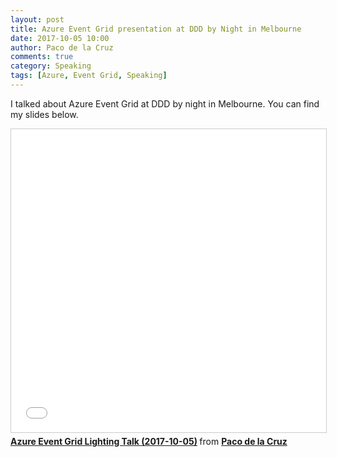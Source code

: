 ```yaml
---
layout: post
title: Azure Event Grid presentation at DDD by Night in Melbourne
date: 2017-10-05 10:00
author: Paco de la Cruz
comments: true
category: Speaking
tags: [Azure, Event Grid, Speaking]
---
```


I talked about Azure Event Grid at DDD by night in Melbourne. You can find my slides below.

<iframe src="//www.slideshare.net/slideshow/embed_code/key/ff26NDlq9c0Gck" width="595" height="485" frameborder="0" marginwidth="0" marginheight="0" scrolling="no" style="border:1px solid #CCC; border-width:1px; margin-bottom:5px; max-width: 100%;" allowfullscreen> </iframe> <div style="margin-bottom:5px"> <strong> <a href="//www.slideshare.net/pacodelac/azure-event-grid-lighting-talk" title="Azure Event Grid Lighting Talk (2017-10-05)" target="_blank">Azure Event Grid Lighting Talk (2017-10-05)</a> </strong> from <strong><a href="//www.slideshare.net/pacodelac" target="_blank">Paco de la Cruz</a></strong> </div>
